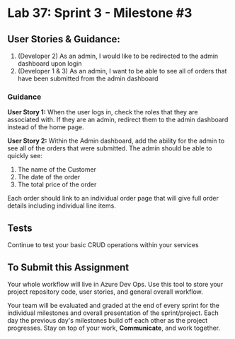 # Lab 37: Sprint 3 - Milestone #3

## User Stories & Guidance:

1. (Developer 2) As an admin, I would like to be redirected to the admin dashboard upon login
1. (Developer 1 & 3) As an admin, I want to be able to see all of orders that have been submitted from the admin dashboard

### Guidance

**User Story 1:** When the user logs in, check the roles that they are associated with. If they are an admin, redirect them to the admin dashboard instead of the home page. 

**User Story 2:**  Within the Admin dashboard, add the ability for the admin to see all of the orders that were submitted. The admin should be able to quickly see:
1. The name of the Customer
1. The date of the order
1. The total price of the order

Each order should link to an individual order page that will give full order details including individual line items. 

## Tests

Continue to test your basic CRUD operations within your services

## To Submit this Assignment
Your whole workflow will live in Azure Dev Ops. Use this tool to store your project repository code, user stories, and general overall workflow. 

Your team will be evaluated and graded at the end of every sprint for the individual milestones and overall presentation of the sprint/project. Each day the previous day's milestones build off each other as the project progresses. Stay on top of your work, **Communicate**, and work together.
